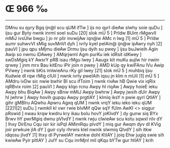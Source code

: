 # Œ 966 ‰
---
DMnu su qyry Bgq ijn@I scu qUM ifTw ] ijs no qyrI dieAw slwhy soie quDu ]
ijsu gur Byty nwnk inrml soeI suDu ]20] slok mÚ 5 ] PrIdw BUim
rMgwvlI mMiJ ivsUlw bwgu ] jo nr pIir invwijAw iqn@w AMc n lwg ]1]
mÚ 5 ] PrIdw aumr suhwvVI sMig suvMnVI dyh ] ivrly kyeI peIAin@ ijn@w
ipAwry nyh ]2] pauVI ] jpu qpu sMjmu dieAw Drmu ijsu dyih su pwey ]
ijsu buJwieih Agin Awip so nwmu iDAwey ] AMqrjwmI Agm purKu iek
idRsit idKwey ] swDsMgiq kY AwsrY pRB isau rMgu lwey ] Aaugx kit muKu
aujlw hir nwim qrwey ] jnm mrx Bau kitEnu iPir join n pwey ] AMD
kUp qy kwiFAnu lVu Awip PVwey ] nwnk bKis imlwieAnu rKy gil lwey
]21] slok mÚ 5 ] muhbiq ijsu Kudwie dI rqw rMig clUil ] nwnk ivrly
pweIAih iqsu jn kIm n mUil ]1] mÚ 5 ] AMdru ivDw sic nwie bwhir
BI scu ifToim ] nwnk rivAw hB Qwie vix iqRix iqRBvix roim ]2]
pauVI ] Awpy kIqo rcnu Awpy hI riqAw ] Awpy hoieE ieku Awpy bhu
BiqAw ] Awpy sBnw mMiJ Awpy bwhrw ] Awpy jwxih dUir Awpy hI jwhrw ]
Awpy hovih gupqu Awpy prgtIAY ] kImiq iksY n pwie qyrI QtIAY ] gihr
gMBIru AQwhu Apwru Agxq qUM ] nwnk vrqY ieku ieko ieku qUM ]22]1]2]
suDu ]
rwmklI kI vwr rwie blvMif qQw sqY fUim AwKI <>
siqgur pRswid ] nwau krqw kwdru kry ikau bolu hovY joKIvdY ] dy gunw siq
BYx Brwv hY pwrMgiq dwnu pVIvdY ] nwnk rwju clwieAw scu kotu sqwxI
nIv dY ] lhxy DirEnu Cqu isir kir isPqI AMimRqu pIvdY ] miq gur
Awqm dyv dI KVig joir prwkuie jIA dY ] guir cyly rhrwis kIeI nwnik
slwmiq QIvdY ] sih itkw idqosu jIvdY ]1] lhxy dI PyrweIAY nwnkw dohI
KtIAY ] joiq Ehw jugiq swie sih kwieAw Pyir pltIAY ] JulY su Cqu
inrMjnI mil qKqu bYTw gur htIAY ] krih
####
